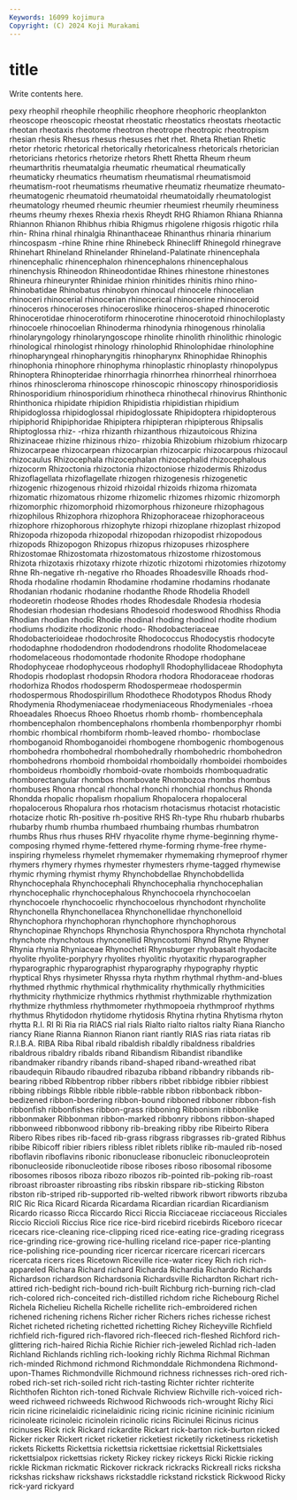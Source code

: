 ```yaml
---
Keywords: 16099 kojimura
Copyright: (C) 2024 Koji Murakami
---
```


# title

Write contents here.



pexy rheophil rheophile rheophilic
rheophore rheophoric rheoplankton rheoscope rheoscopic rheostat rheostatic rheostatics rheostats rheotactic
rheotan rheotaxis rheotome rheotron rheotrope rheotropic rheotropism rhesian rhesis Rhesus
rhesus rhesuses rhet rhet. Rheta Rhetian Rhetic rhetor rhetoric rhetorical
rhetorically rhetoricalness rhetoricals rhetorician rhetoricians rhetorics rhetorize rhetors Rhett Rhetta
Rheum rheum rheumarthritis rheumatalgia rheumatic rheumatical rheumatically rheumaticky rheumatics rheumatism
rheumatismal rheumatismoid rheumatism-root rheumatisms rheumative rheumatiz rheumatize rheumato- rheumatogenic rheumatoid
rheumatoidal rheumatoidally rheumatologist rheumatology rheumed rheumic rheumier rheumiest rheumily rheuminess
rheums rheumy rhexes Rhexia rhexis Rheydt RHG Rhiamon Rhiana Rhianna
Rhiannon Rhianon Rhibhus rhibia Rhigmus rhigolene rhigosis rhigotic rhila rhin-
Rhina rhinal rhinalgia Rhinanthaceae Rhinanthus rhinaria rhinarium rhincospasm -rhine Rhine
rhine Rhinebeck Rhinecliff Rhinegold rhinegrave Rhinehart Rhineland Rhinelander Rhineland-Palatinate rhinencephala
rhinencephalic rhinencephalon rhinencephalons rhinencephalous rhinenchysis Rhineodon Rhineodontidae Rhines rhinestone rhinestones
Rhineura rhineurynter Rhinidae rhinion rhinitides rhinitis rhino rhino- Rhinobatidae Rhinobatus
rhinobyon rhinocaul rhinocele rhinocelian rhinoceri rhinocerial rhinocerian rhinocerical rhinocerine rhinoceroid
rhinoceros rhinoceroses rhinoceroslike rhinoceros-shaped rhinocerotic Rhinocerotidae rhinocerotiform rhinocerotine rhinocerotoid rhinochiloplasty
rhinocoele rhinocoelian Rhinoderma rhinodynia rhinogenous rhinolalia rhinolaryngology rhinolaryngoscope rhinolite rhinolith
rhinolithic rhinologic rhinological rhinologist rhinology rhinolophid Rhinolophidae rhinolophine rhinopharyngeal rhinopharyngitis
rhinopharynx Rhinophidae Rhinophis rhinophonia rhinophore rhinophyma rhinoplastic rhinoplasty rhinopolypus Rhinoptera
Rhinopteridae rhinorrhagia rhinorrhea rhinorrheal rhinorrhoea rhinos rhinoscleroma rhinoscope rhinoscopic rhinoscopy
rhinosporidiosis Rhinosporidium rhinosporidium rhinotheca rhinothecal rhinovirus Rhinthonic Rhinthonica rhipidate rhipidion
Rhipidistia rhipidistian rhipidium Rhipidoglossa rhipidoglossal rhipidoglossate Rhipidoptera rhipidopterous rhipiphorid Rhipiphoridae
Rhipiptera rhipipteran rhipipterous Rhipsalis Rhiptoglossa rhiz- -rhiza rhizanth rhizanthous rhizautoicous
Rhizina Rhizinaceae rhizine rhizinous rhizo- rhizobia Rhizobium rhizobium rhizocarp Rhizocarpeae
rhizocarpean rhizocarpian rhizocarpic rhizocarpous rhizocaul rhizocaulus Rhizocephala rhizocephalan rhizocephalid rhizocephalous
rhizocorm Rhizoctonia rhizoctonia rhizoctoniose rhizodermis Rhizodus Rhizoflagellata rhizoflagellate rhizogen rhizogenesis
rhizogenetic rhizogenic rhizogenous rhizoid rhizoidal rhizoids rhizoma rhizomata rhizomatic rhizomatous
rhizome rhizomelic rhizomes rhizomic rhizomorph rhizomorphic rhizomorphoid rhizomorphous rhizoneure rhizophagous
rhizophilous Rhizophora rhizophora Rhizophoraceae rhizophoraceous rhizophore rhizophorous rhizophyte rhizopi rhizoplane
rhizoplast rhizopod Rhizopoda rhizopoda rhizopodal rhizopodan rhizopodist rhizopodous rhizopods Rhizopogon
Rhizopus rhizopus rhizopuses rhizosphere Rhizostomae Rhizostomata rhizostomatous rhizostome rhizostomous Rhizota
rhizotaxis rhizotaxy rhizote rhizotic rhizotomi rhizotomies rhizotomy Rhne Rh-negative rh-negative
rho Rhoades Rhoadesville Rhoads rhod- Rhoda rhodaline rhodamin Rhodamine rhodamine
rhodamins rhodanate Rhodanian rhodanic rhodanine rhodanthe Rhode Rhodelia Rhodell rhodeoretin
rhodeose Rhodes rhodes Rhodesdale Rhodesia rhodesia Rhodesian rhodesian rhodesians Rhodesoid
rhodeswood Rhodhiss Rhodia Rhodian rhodian rhodic Rhodie rhodinal rhoding rhodinol
rhodite rhodium rhodiums rhodizite rhodizonic rhodo- Rhodobacteriaceae Rhodobacterioideae rhodochrosite Rhodococcus
Rhodocystis rhodocyte rhododaphne rhododendron rhododendrons rhodolite Rhodomelaceae rhodomelaceous rhodomontade rhodonite
Rhodope rhodophane Rhodophyceae rhodophyceous rhodophyll Rhodophyllidaceae Rhodophyta Rhodopis rhodoplast rhodopsin
Rhodora rhodora Rhodoraceae rhodoras rhodorhiza Rhodos rhodosperm Rhodospermeae rhodospermin rhodospermous
Rhodospirillum Rhodothece Rhodotypos Rhodus Rhody Rhodymenia Rhodymeniaceae rhodymeniaceous Rhodymeniales -rhoea
Rhoeadales Rhoecus Rhoeo Rhoetus rhomb rhomb- rhombencephala rhombencephalon rhombencephalons rhombenla
rhombenporphyr rhombi rhombic rhombical rhombiform rhomb-leaved rhombo- rhomboclase rhomboganoid Rhomboganoidei
rhombogene rhombogenic rhombogenous rhombohedra rhombohedral rhombohedrally rhombohedric rhombohedron rhombohedrons rhomboid
rhomboidal rhomboidally rhomboidei rhomboides rhomboideus rhomboidly rhomboid-ovate rhomboids rhomboquadratic rhomborectangular
rhombos rhombovate Rhombozoa rhombs rhombus rhombuses Rhona rhoncal rhonchal rhonchi
rhonchial rhonchus Rhonda Rhondda rhopalic rhopalism rhopalium Rhopalocera rhopaloceral rhopalocerous
Rhopalura rhos rhotacism rhotacismus rhotacist rhotacistic rhotacize rhotic Rh-positive rh-positive
RHS Rh-type Rhu rhubarb rhubarbs rhubarby rhumb rhumba rhumbaed rhumbaing
rhumbas rhumbatron rhumbs Rhus rhus rhuses RHV rhyacolite rhyme rhyme-beginning
rhyme-composing rhymed rhyme-fettered rhyme-forming rhyme-free rhyme-inspiring rhymeless rhymelet rhymemaker rhymemaking
rhymeproof rhymer rhymers rhymery rhymes rhymester rhymesters rhyme-tagged rhymewise rhymic
rhyming rhymist rhymy Rhynchobdellae Rhynchobdellida Rhynchocephala Rhynchocephali Rhynchocephalia rhynchocephalian rhynchocephalic
rhynchocephalous Rhynchocoela rhynchocoelan rhynchocoele rhynchocoelic rhynchocoelous rhynchodont rhyncholite Rhynchonella Rhynchonellacea
Rhynchonellidae rhynchonelloid Rhynchophora rhynchophoran rhynchophore rhynchophorous Rhynchopinae Rhynchops Rhynchosia Rhynchospora
Rhynchota rhynchotal rhynchote rhynchotous rhynconellid Rhyncostomi Rhynd Rhyne Rhyner Rhynia
rhynia Rhyniaceae Rhynocheti Rhynsburger rhyobasalt rhyodacite rhyolite rhyolite-porphyry rhyolites rhyolitic
rhyotaxitic rhyparographer rhyparographic rhyparographist rhyparography rhypography rhyptic rhyptical Rhys rhysimeter
Rhyssa rhyta rhythm rhythmal rhythm-and-blues rhythmed rhythmic rhythmical rhythmicality rhythmically
rhythmicities rhythmicity rhythmicize rhythmics rhythmist rhythmizable rhythmization rhythmize rhythmless rhythmometer
rhythmopoeia rhythmproof rhythms rhythmus Rhytidodon rhytidome rhytidosis Rhytina rhytina Rhytisma
rhyton rhytta R.I. RI Ri Ria ria RIACS rial rials
Rialto rialto rialtos rialty Riana Riancho riancy Riane Rianna Riannon
Rianon riant riantly RIAS rias riata riatas rib R.I.B.A. RIBA
Riba Ribal ribald ribaldish ribaldly ribaldness ribaldries ribaldrous ribaldry ribalds
riband Ribandism Ribandist ribandlike ribandmaker ribandry ribands riband-shaped riband-wreathed ribat
ribaudequin Ribaudo ribaudred ribazuba ribband ribbandry ribbands rib-bearing ribbed Ribbentrop
ribber ribbers ribbet ribbidge ribbier ribbiest ribbing ribbings Ribble ribble
ribble-rabble ribbon ribbonback ribbon-bedizened ribbon-bordering ribbon-bound ribboned ribboner ribbon-fish ribbonfish
ribbonfishes ribbon-grass ribboning Ribbonism ribbonlike ribbonmaker Ribbonman ribbon-marked ribbonry ribbons
ribbon-shaped ribbonweed ribbonwood ribbony rib-breaking ribby ribe Ribeirto Ribera Ribero
Ribes ribes rib-faced rib-grass ribgrass ribgrasses rib-grated Ribhus ribibe Ribicoff
ribier ribiers ribless riblet riblets riblike rib-mauled rib-nosed riboflavin riboflavins
ribonic ribonuclease ribonucleic ribonucleoprotein ribonucleoside ribonucleotide ribose riboses riboso ribosomal
ribosome ribosomes ribosos riboza ribozo ribozos rib-pointed rib-poking rib-roast ribroast
ribroaster ribroasting ribs ribskin ribspare rib-sticking Ribston ribston rib-striped rib-supported
rib-welted ribwork ribwort ribworts ribzuba RIC Ric Rica Ricard Ricarda
Ricardama Ricardian ricardian Ricardianism Ricardo ricasso Ricca Riccardo Ricci Riccia
Ricciaceae ricciaceous Ricciales Riccio Riccioli Riccius Rice rice rice-bird ricebird
ricebirds Riceboro ricecar ricecars rice-cleaning rice-clipping riced rice-eating rice-grading ricegrass
rice-grinding rice-growing rice-hulling riceland rice-paper rice-planting rice-polishing rice-pounding ricer ricercar
ricercare ricercari ricercars ricercata ricers rices Ricetown Riceville rice-water ricey
Rich rich rich-appareled Richara Richard richard Richarda Richardia Richardo Richards
Richardson richardson Richardsonia Richardsville Richardton Richart rich-attired rich-bedight rich-bound rich-built
Richburg rich-burning rich-clad rich-colored rich-conceited rich-distilled richdom riche Richebourg Richel
Richela Richelieu Richella Richelle richellite rich-embroidered richen richened richening richens
Richer richer Richers riches richesse richest Richet richeted richeting richetted
richetting Richey Richeyville Richfield richfield rich-figured rich-flavored rich-fleeced rich-fleshed Richford
rich-glittering rich-haired Richia Richie Richier rich-jeweled Richlad rich-laden Richland Richlands
richling rich-looking richly Richma Richmal Richman rich-minded Richmond richmond Richmonddale
Richmondena Richmond-upon-Thames Richmondville Richmound richness richnesses rich-ored rich-robed rich-set rich-soiled
richt rich-tasting Richter richter richterite Richthofen Richton rich-toned Richvale Richview
Richville rich-voiced rich-weed richweed richweeds Richwood Richwoods rich-wrought Richy Rici
ricin ricine ricinelaidic ricinelaidinic ricing ricinic ricinine ricininic ricinium ricinoleate
ricinoleic ricinolein ricinolic ricins Ricinulei Ricinus ricinus ricinuses Rick rick
Rickard rickardite Rickart rick-barton rick-burton ricked Ricker ricker Rickert ricket
ricketier ricketiest ricketily ricketiness ricketish rickets Ricketts Rickettsia rickettsia rickettsiae
rickettsial Rickettsiales rickettsialpox rickettsias rickety Rickey rickey rickeys Ricki Rickie
ricking rickle Rickman rickmatic Rickover rickrack rickracks Rickreall ricks ricksha
rickshas rickshaw rickshaws rickstaddle rickstand rickstick Rickwood Ricky rick-yard rickyard
